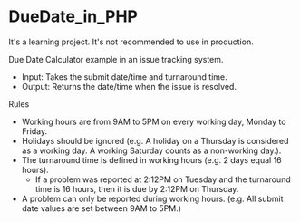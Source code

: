# DueDate_in_PHP
It's a learning project. It's not recommended to use in production.


Due Date Calculator example in an issue tracking system.
- Input: Takes the submit date/time and turnaround time.
- Output: Returns the date/time when the issue is resolved.


Rules
- Working hours are from 9AM to 5PM on every working day, Monday to Friday.
- Holidays should be ignored (e.g. A holiday on a Thursday is considered as a working day. A working Saturday counts as a non-working day.).
- The turnaround time is defined in working hours (e.g. 2 days equal 16 hours).
  - If a problem was reported at 2:12PM on Tuesday and the turnaround time is 16 hours, then it is due by 2:12PM on Thursday.
- A problem can only be reported during working hours. (e.g. All submit date values are set between 9AM to 5PM.)
